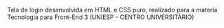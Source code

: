 Tela de login desenvolvida em HTML e CSS puro, realizado para a materia Tecnologia para Front-End 3 (UNIESP - CENTRO UNIVERSITÁRIO)
